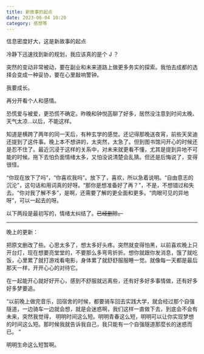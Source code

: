 ```yaml
---
title: 新故事的起点
date: 2023-06-04 10:20
category: 感想等
---
```


信息密度好大，这是新故事的起点

<!--more-->

冷静下迅速找到新的规划，我应该真的是个 J ？

突然的变动非常被动，要在副业和未来道路上做更多务实的探索。我怕去成都的选择会变成一种妥协，要在心里敲响警钟。

我要成长。

再分开看个人和感情。

恐慌爱与被爱，更恐慌不确定。昨晚和钟悦菡聊了好多，居然没注意到时间太晚、天气太凉...以后，不能这样。

知道是横跨了两年的同一天后，有种玄学的感觉。还记得那晚送夜宵，前些天吴迪还提到了这件事。晚上本不想讲的，太突然，太急了。但到图书馆问开心的时候还是忍不住了。最近沉浸于这样的关系中，对未来就更看不懂，尤其是提到异地不可能的时候。拖下去怕负面情绪太多，又怕没说清楚会乱猜。但还是后悔说了，变得很怪。

“你现在放下了吗”，“你喜欢我吗”。放下了，喜欢，所以急着说明。“自由意志的沉沦”，这句话和用词真的好呀。“那你是想准备好了再？”，不是，不想错过和失去。“你对我了解不多”，是啊，还需要了解的更全面和更多。“肉眼可见的异地呀”，可以一起去的呀。

以下两段是最初写的，情绪太纠结了。~~已经删除。~~

--- 

晚上的更新：

把原文删改了些。心思太多了，想太多好头疼。突然就变得怕黑，以前喜欢晚上只开台灯，现在想要亮堂堂的，不要那么多弯弯折折。想你就跟你发消息，饿了就吃饭，心里累了就打游戏看电影，身体累了就舒舒服服睡一觉。就像每一天都是最后那天一样，开开心心的对待它。

在一起能开心就好好开心，感到不舒服就远离些，还有好多好多事情做，还有好多好多梦要追。

“以前晚上做完音乐，回宿舍的时候，都要骑车回去实践大学，就会经过那个自强隧道，一边骑车一边就会想，就是会迷惑啊，我们这样一直做下去，到底会不会有未来，突然我觉得， 明明时间这么短。明明青春这么短，明明可以让你实现梦想的时间这么短。那时候我就告诉我自己，我只能有一个自强隧道那麼长的迷惑而已。 ”

明明生命这么短暂啊。
